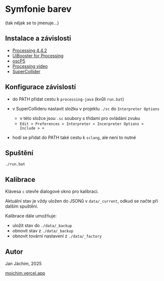 # Symfonie barev 

(tak nějak se to jmenuje...)

## Instalace a závislosti

- [Processing 4.4.2](https://processing.org/download)
- [UiBooster for Processing](https://github.com/Milchreis/UiBooster)
- [oscP5](https://github.com/sojamo/oscp5)
- [Processing video](https://processing.org/reference/libraries/video/index.html)
- [SuperCollider](https://supercollider.github.io/)

## Konfigurace závislostí
- do PATH přidat cestu k `processing-java` (kvůli `run.bat`)
- v SuperCollideru nastavit složku v projektu `./sc` do `Interpreter Options` 
    - v této složce jsou `.sc` soubory s třídami pro ovládání zvuku
    - `Edit > Preferences > Interpreter > Incerpreter Options > Include > +`

- hodí se přidat do PATH také cestu k `sclang`, ale není to nutné

## Spuštění

```shell
./run.bat
```

## Kalibrace

Klávesa `c` otevře dialogové okno pro kalibraci.

Aktuální stav je vždy uložen do JSONů v `data/_current`, odkud se načte při dalším spuštění.

Kalibrace dále umožňuje:
- uložit stav do `./data/_backup`
- obnovit stav z `./data/_backup`
- obnovit tovární nastavení z `./data/_factory`

## Autor

Jan Jáchim, 2025

[moichim.vercel.app](https://moichim.vercel.app)